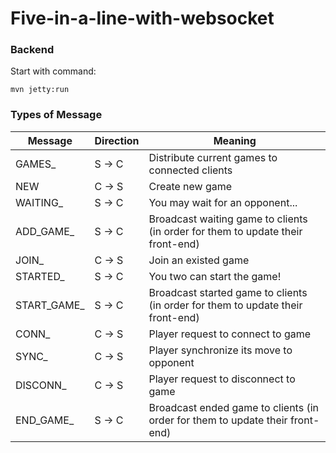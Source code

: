 # Five-in-a-line-with-websocket

### Backend
Start with command:

```shell script
mvn jetty:run
```



### Types of Message

| Message     | Direction | Meaning                                                      |
| ----------- | --------- | ------------------------------------------------------------ |
| GAMES_      | S -> C    | Distribute current games to connected clients                |
| NEW         | C -> S    | Create new game                                              |
| WAITING_    | S -> C    | You may wait for an opponent...                              |
| ADD_GAME_   | S -> C    | Broadcast waiting game to clients (in order for them to update their front-end) |
| JOIN_       | C -> S    | Join an existed game                                         |
| STARTED_    | S -> C    | You two can start the game!                                  |
| START_GAME_ | S -> C    | Broadcast started game to clients (in order for them to update their front-end) |
| CONN_       | C -> S    | Player request to connect to game                            |
| SYNC_       | C -> S    | Player synchronize its move to opponent                      |
| DISCONN_    | C -> S    | Player request to disconnect to game                         |
| END_GAME_   | S -> C    | Broadcast ended game to clients (in order for them to update their front-end) |